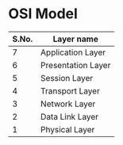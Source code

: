 # OSI Model
| S.No. | Layer name         |
| ----- | ------------------ |
| 7     | Application Layer  | 
| 6     | Presentation Layer |
| 5     | Session Layer      |
| 4     | Transport Layer    |
| 3     | Network Layer      |
| 2     | Data Link Layer    |
| 1     | Physical Layer     |

